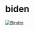 # biden
[![Binder](https://mybinder.org/badge_logo.svg)](https://mybinder.org/v2/gh/LuisMontiel24/biden.git/HEAD)
